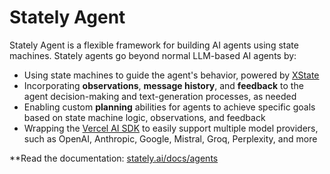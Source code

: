 # Stately Agent

Stately Agent is a flexible framework for building AI agents using state machines. Stately agents go beyond normal LLM-based AI agents by:

- Using state machines to guide the agent's behavior, powered by [XState](https://stately.ai/docs/xstate)
- Incorporating **observations**, **message history**, and **feedback** to the agent decision-making and text-generation processes, as needed
- Enabling custom **planning** abilities for agents to achieve specific goals based on state machine logic, observations, and feedback
- Wrapping the [Vercel AI SDK](https://sdk.vercel.ai/) to easily support multiple model providers, such as OpenAI, Anthropic, Google, Mistral, Groq, Perplexity, and more

**Read the documentation: [stately.ai/docs/agents](https://stately.ai/docs/agents)
